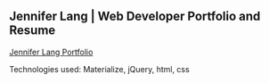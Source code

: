## Jennifer Lang | Web Developer Portfolio and Resume

[Jennifer Lang Portfolio](http://jenniferlang1921.com) 

Technologies used: Materialize, jQuery, html, css



